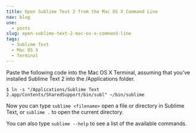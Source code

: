 ```yaml
---
title: Open Sublime Text 2 from the Mac OS X Command Line
nav: blog
use:
  - posts
slug: open-sublime-text-2-mac-os-x-command-line
tags:
  - Sublime Text
  - Mac OS X
  - Terminal
---
```

Paste the following code into the Mac OS X Terminal, assuming that you've installed Sublime Text 2 into the /Applications folder.

    $ ln -s "/Applications/Sublime Text 2.app/Contents/SharedSupport/bin/subl" ~/bin/sublime

Now you can type `sublime <filename>` open a file or directory in Sublime Text, or `sublime .` to open the current directory.

You can also type `sublime --help` to see a list of the available commands.